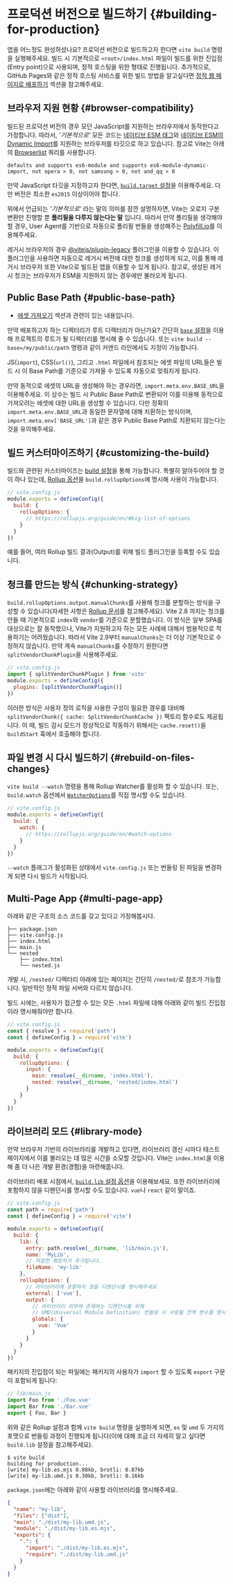 # 프로덕션 버전으로 빌드하기 {#building-for-production}

앱을 어느정도 완성하셨나요? 프로덕션 버전으로 빌드하고자 한다면 `vite build` 명령을 실행해주세요. 빌드 시 기본적으로 `<root>/index.html` 파일이 빌드를 위한 진입점(Entry point)으로 사용되며, 정적 호스팅을 위한 형태로 진행됩니다. 추가적으로, GitHub Pages와 같은 정적 호스팅 서비스를 위한 빌드 방법을 알고싶다면 [정적 웹 페이지로 배포하기](./static-deploy) 섹션을 참고해주세요.

## 브라우저 지원 현황 {#browser-compatibility}

빌드된 프로덕션 버전의 경우 모던 JavaScript를 지원하는 브라우저에서 동작한다고 가정합니다. 따라서, *'기본적으로'* 모든 코드는 [네이티브 ESM 태그](https://caniuse.com/es6-module)와 [네이티브 ESM의 Dynamic Import](https://caniuse.com/es6-module-dynamic-import)를 지원하는 브라우저를 타깃으로 하고 있습니다. 참고로 Vite는 아래의 [Browserlist](https://github.com/browserslist/browserslist) 쿼리를 사용합니다.

```
defaults and supports es6-module and supports es6-module-dynamic-import, not opera > 0, not samsung > 0, not and_qq > 0
```

만약 JavaScript 타깃을 지정하고자 한다면, [`build.target` 설정](/config/#build-target)을 이용해주세요. 다만 버전은 최소한 `es2015` 이상이어야 합니다.

위에서 언급되는 *'기본적으로'* 라는 말의 의미를 잠깐 설명하자면, Vite는 오로지 구분 변환만 진행할 뿐 **폴리필을 다루지 않는다는 말** 입니다. 따라서 만약 폴리필을 생각해야 할 경우, User Agent를 기반으로 자동으로 폴리필 번들을 생성해주는 [Polyfill.io](https://polyfill.io/v3/)를 이용해주세요.

레거시 브라우저의 경우 [@vitejs/plugin-legacy](https://github.com/vitejs/vite/tree/main/packages/plugin-legacy) 플러그인을 이용할 수 있습니다. 이 플러그인을 사용하면 자동으로 레거시 버전에 대한 청크를 생성하게 되고, 이를 통해 레거시 브라우저 또한 Vite으로 빌드된 앱을 이용할 수 있게 됩니다. 참고로, 생성된 레거시 청크는 브라우저가 ESM을 지원하지 않는 경우에만 불러오게 됩니다.

## Public Base Path {#public-base-path}

- [에셋 가져오기](./assets) 섹션과 관련이 있는 내용입니다.

만약 배포하고자 하는 디렉터리가 루트 디렉터리가 아닌가요? 간단히 [`base` 설정](/config/#base)을 이용해 프로젝트의 루트가 될 디렉터리를 명시해 줄 수 있습니다. 또는 `vite build --base=/my/public/path` 명령과 같이 커맨드 라인에서도 지정이 가능합니다.

JS(`import`), CSS(`url()`), 그리고 `.html` 파일에서 참조되는 에셋 파일의 URL들은 빌드 시 이 Base Path를 기준으로 가져올 수 있도록 자동으로 맞춰지게 됩니다.

만약 동적으로 에셋의 URL을 생성해야 하는 경우라면, `import.meta.env.BASE_URL`을 이용해주세요. 이 상수는 빌드 시 Public Base Path로 변환되어 이를 이용해 동적으로 가져오려는 에셋에 대한 URL을 생성할 수 있습니다. 다만 정확히 `import.meta.env.BASE_URL`과 동일한 문자열에 대해 치환하는 방식이며, `import.meta.env['BASE_URL']`과 같은 경우 Public Base Path로 치환되지 않는다는 것을 유의해주세요.

## 빌드 커스터마이즈하기 {#customizing-the-build}

빌드와 관련된 커스터마이즈는 [build 설정](/config/#build-options)을 통해 가능합니다. 특별히 알아두어야 할 것이 하나 있는데, [Rollup 옵션](https://rollupjs.org/guide/en/#big-list-of-options)을 `build.rollupOptions`에 명시해 사용이 가능합니다.

```js
// vite.config.js
module.exports = defineConfig({
  build: {
    rollupOptions: {
      // https://rollupjs.org/guide/en/#big-list-of-options
    }
  }
})
```

예를 들어, 여러 Rollup 빌드 결과(Output)를 위해 빌드 플러그인을 등록할 수도 있습니다.

## 청크를 만드는 방식 {#chunking-strategy}

`build.rollupOptions.output.manualChunks`를 사용해 청크를 분할하는 방식을 구성할 수 있습니다(자세한 사항은 [Rollup 문서](https://rollupjs.org/guide/en/#outputmanualchunks)를 참고해주세요). Vite 2.8 까지는 청크를 만들 때 기본적으로 `index`와 `vendor`를 기준으로 분할했습니다. 이 방식은 일부 SPA를 대상으로는 잘 동작했으나, Vite가 지원하고자 하는 모든 사례에 대해서 범용적으로 적용하기는 어려웠습니다. 따라서 Vite 2.9부터 `manualChunks`는 더 이상 기본적으로 수정하지 않습니다. 만약 계속 `manualChunks`를 수정하기 원한다면 `splitVendorChunkPlugin`을 사용해주세요.

```js
// vite.config.js
import { splitVendorChunkPlugin } from 'vite'
module.exports = defineConfig({
  plugins: [splitVendorChunkPlugin()]
})
```

이러한 방식은 사용자 정의 로직을 사용한 구성이 필요한 경우를 대비해 `splitVendorChunk({ cache: SplitVendorChunkCache })` 팩토리 함수로도 제공됩니다. 이 때, 빌드 감시 모드가 정상적으로 작동하기 위해서는 `cache.reset()`을 `buildStart` 훅에서 호출해야 합니다.

## 파일 변경 시 다시 빌드하기 {#rebuild-on-files-changes}

`vite build --watch` 명령을 통해 Rollup Watcher를 활성화 할 수 있습니다. 또는, `build.watch` 옵션에서 [`WatcherOptions`](https://rollupjs.org/guide/en/#watch-options)를 직접 명시할 수도 있습니다.

```js
// vite.config.js
module.exports = defineConfig({
  build: {
    watch: {
      // https://rollupjs.org/guide/en/#watch-options
    }
  }
})
```

`--watch` 플래그가 활성화된 상태에서 `vite.config.js` 또는 번들링 된 파일을 변경하게 되면 다시 빌드가 시작됩니다.

## Multi-Page App {#multi-page-app}

아래와 같은 구조의 소스 코드를 갖고 있다고 가정해봅시다.

```
├── package.json
├── vite.config.js
├── index.html
├── main.js
└── nested
    ├── index.html
    └── nested.js
```

개발 시, `/nested/` 디렉터리 아래에 있는 페이지는 간단히 `/nested/`로 참조가 가능합니다. 일반적인 정적 파일 서버와 다르지 않습니다.

빌드 시에는, 사용자가 접근할 수 있는 모든 `.html` 파일에 대해 아래와 같이 빌드 진입점이라 명시해줘야만 합니다.

```js
// vite.config.js
const { resolve } = require('path')
const { defineConfig } = require('vite')

module.exports = defineConfig({
  build: {
    rollupOptions: {
      input: {
        main: resolve(__dirname, 'index.html'),
        nested: resolve(__dirname, 'nested/index.html')
      }
    }
  }
})
```

## 라이브러리 모드 {#library-mode}

만약 브라우저 기반의 라이브러리를 개발하고 있다면, 라이브러리 갱신 시마다 테스트 페이지에서 이를 불러오는 데 많은 시간을 소모할 것입니다. Vite는 `index.html`을 이용해 좀 더 나은 개발 환경(경험)을 마련해줍니다.

라이브러리 배포 시점에서, [`build.lib` 설정 옵션](/config/#build-lib)을 이용해보세요. 또한 라이브러리에 포함하지 않을 디펜던시를 명시할 수도 있습니다. `vue`나 `react` 같이 말이죠.

```js
// vite.config.js
const path = require('path')
const { defineConfig } = require('vite')

module.exports = defineConfig({
  build: {
    lib: {
      entry: path.resolve(__dirname, 'lib/main.js'),
      name: 'MyLib',
      // 적절한 확장자가 추가됩니다.
      fileName: 'my-lib'
    },
    rollupOptions: {
      // 라이브러리에 포함하지 않을 디펜던시를 명시해주세요
      external: ['vue'],
      output: {
        // 라이브러리 외부에 존재하는 디펜던시를 위해
        // UMD(Universal Module Definition) 번들링 시 사용될 전역 변수를 명시할 수도 있습니다.
        globals: {
          vue: 'Vue'
        }
      }
    }
  }
})
```

패키지의 진입점이 되는 파일에는 패키지의 사용자가 `import` 할 수 있도록 `export` 구문이 포함되게 됩니다:

```js
// lib/main.js
import Foo from './Foo.vue'
import Bar from './Bar.vue'
export { Foo, Bar }
```

위와 같은 Rollup 설정과 함께 `vite build` 명령을 실행하게 되면, `es` 및 `umd` 두 가지의 포맷으로 번들링 과정이 진행되게 됩니다(이에 대해 조금 더 자세히 알고 싶다면 `build.lib` 설정을 참고해주세요).

```
$ vite build
building for production...
[write] my-lib.es.mjs 0.08kb, brotli: 0.07kb
[write] my-lib.umd.js 0.30kb, brotli: 0.16kb
```

`package.json`에는 아래와 같이 사용할 라이브러리를 명시해주세요.

```json
{
  "name": "my-lib",
  "files": ["dist"],
  "main": "./dist/my-lib.umd.js",
  "module": "./dist/my-lib.es.mjs",
  "exports": {
    ".": {
      "import": "./dist/my-lib.es.mjs",
      "require": "./dist/my-lib.umd.js"
    }
  }
}
```
